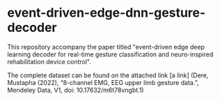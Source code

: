 # event-driven-edge-dnn-gesture-decoder
This repository accompany the paper titled "event-driven edge deep learning decoder for real-time gesture classification and neuro-inspired rehabilitation device control".


The complete dataset can be found on the attached link [a link] (Dere, Mustapha (2022), “8-channel EMG, EEG upper limb gesture data.”, Mendeley Data, V1, doi: 10.17632/m6t78vngbt.1)
